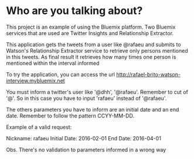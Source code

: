 Who are you talking about?
==============

This project is an example of using the Bluemix platform. Two Bluemix services that are used are Twitter Insights and Relationship Extractor.

This application gets the tweets from a user like @rafaeu and submits to Watson's Relationship Extractor service to retrieve only persons mentioned in this tweets. As final result it retrieves how many times one person is mentioned within the interval informed

To try the application, you can access the url http://rafael-brito-watson-interview.mybluemix.net

You must inform a twitter's user like '@dhh', '@rafaeu'. Remember to cut of '@'. So in this case you have to input 'rafaeu' instead of '@rafaeu'.

The others parameters you have to inform are an initial date and an end date. Remember to follow the pattern CCYY-MM-DD.

Example of a valid request:

Nickname: rafaeu
Initial Date: 2016-02-01
End Date: 2016-04-01

Obs. There's no validation to parameters informed in a wrong way
